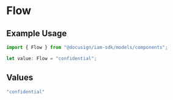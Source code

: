 # Flow

## Example Usage

```typescript
import { Flow } from "@docusign/iam-sdk/models/components";

let value: Flow = "confidential";
```

## Values

```typescript
"confidential"
```